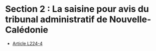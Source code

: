 # Section 2 : La saisine pour avis du tribunal administratif de Nouvelle-Calédonie

- [Article L224-4](article-l224-4.md)
